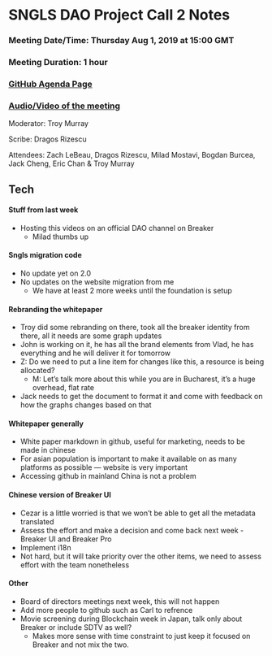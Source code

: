 # SNGLS DAO Project Call 2 Notes

### Meeting Date/Time: Thursday Aug 1, 2019 at 15:00 GMT
### Meeting Duration: 1 hour
### [GitHub Agenda Page](https://github.com/SingularDTV/snglsdao-pm/issues/3)
### [Audio/Video of the meeting](https://breaker.io)

Moderator: Troy Murray

Scribe: Dragos Rizescu

Attendees: Zach LeBeau, Dragos Rizescu, Milad Mostavi, Bogdan Burcea, Jack Cheng, Eric Chan & Troy Murray

## Tech

#### Stuff from last week
- Hosting this videos on an official DAO channel on Breaker
  - Milad thumbs up
#### Sngls migration code
  - No update yet on 2.0  
  - No updates on the website migration from me
    - We have at least 2 more weeks until the foundation is setup
#### Rebranding the whitepaper
- Troy did some rebranding on there, took all the breaker identity from there, all it needs are some graph updates
- John is working on it, he has all the brand elements from Vlad, he has everything and he will deliver it for tomorrow
- Z: Do we need to put a line item for changes like this, a resource is being allocated?
  - M: Let’s talk more about this while you are in Bucharest, it’s a huge overhead, flat rate
- Jack needs to get the document to format it and come with feedback on how the graphs changes based on that
#### Whitepaper generally
- White paper markdown in github, useful for marketing, needs to be made in chinese
- For asian population is important to make it available on as many platforms as possible — website is very important
- Accessing github in mainland China is not a problem
#### Chinese version of Breaker UI
- Cezar is a little worried is that we won’t be able to get all the metadata translated
- Assess the effort and make a decision and come back next week - Breaker UI and Breaker Pro
- Implement i18n
- Not hard, but it will take priority over the other items, we need to assess effort with the team nonetheless

#### Other
- Board of directors meetings next week, this will not happen
- Add more people to github such as Carl to refrence
- Movie screening during Blockchain week in Japan, talk only about Breaker or include SDTV as well?
  - Makes more sense with time constraint to just keep it focused on Breaker and not mix the two.
